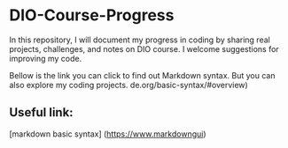 # DIO-Course-Progress
In this repository, I will document my progress in coding by sharing real projects, challenges, and notes on DIO course. I welcome suggestions for improving my code.

Bellow is the link you can click to find out Markdown syntax. But you can also explore my coding projects.
de.org/basic-syntax/#overview)
## Useful link: 
[markdown basic syntax] (https://www.markdowngui)
